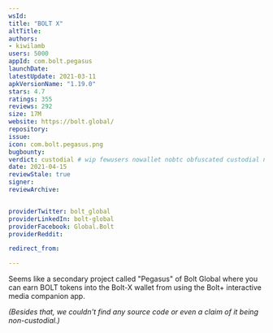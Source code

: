 ```yaml
---
wsId: 
title: "BOLT X"
altTitle: 
authors:
- kiwilamb
users: 5000
appId: com.bolt.pegasus
launchDate: 
latestUpdate: 2021-03-11
apkVersionName: "1.19.0"
stars: 4.7
ratings: 355
reviews: 292
size: 17M
website: https://bolt.global/
repository: 
issue: 
icon: com.bolt.pegasus.png
bugbounty: 
verdict: custodial # wip fewusers nowallet nobtc obfuscated custodial nosource nonverifiable reproducible bounty defunct
date: 2021-04-15
reviewStale: true
signer: 
reviewArchive:


providerTwitter: bolt_global
providerLinkedIn: bolt-global
providerFacebook: Global.Bolt
providerReddit: 

redirect_from:

---
```



Seems like a secondary project called "Pegasus" of Bolt Global where you can earn BOLT tokens into the Bolt-X wallet from using the Bolt+ interactive media companion app.

*(Besides that, we couldn't find any source code or even a claim of it being non-custodial.)*
